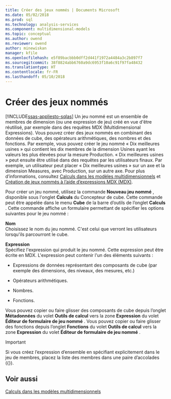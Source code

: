 ```yaml
---
title: Créer des jeux nommés | Documents Microsoft
ms.date: 05/02/2018
ms.prod: sql
ms.technology: analysis-services
ms.component: multidimensional-models
ms.topic: conceptual
ms.author: owend
ms.reviewer: owend
author: minewiskan
manager: kfile
ms.openlocfilehash: e5f89bacbbb0dff2d441f1972a4484a3c2b897f7
ms.sourcegitcommit: 38f8824abb6760a9dc6953f10a6c91f97fa48432
ms.translationtype: HT
ms.contentlocale: fr-FR
ms.lasthandoff: 05/10/2018
---
```

# <a name="create-named-sets"></a>Créer des jeux nommés
[!INCLUDE[ssas-appliesto-sqlas](../../includes/ssas-appliesto-sqlas.md)]
  Un jeu nommé est un ensemble de membres de dimension (ou une expression de jeu) créé en vue d'être réutilisé, par exemple dans des requêtes MDX (Multidimensional Expressions). Vous pouvez créer des jeux nommés en combinant des données de cube, des opérateurs arithmétiques, des nombres et des fonctions. Par exemple, vous pouvez créer le jeu nommé « Dix meilleures usines » qui contient les dix membres de la dimension Usines ayant les valeurs les plus élevées pour la mesure Production. « Dix meilleures usines » peut ensuite être utilisé dans des requêtes par les utilisateurs finaux. Par exemple, un utilisateur peut placer « Dix meilleures usines » sur un axe et la dimension Measures, avec Production, sur un autre axe. Pour plus d’informations, consultez [Calculs dans les modèles multidimensionnels](../../analysis-services/multidimensional-models/calculations-in-multidimensional-models.md) et [Création de jeux nommés à l’aide d’expressions MDX &#40;MDX&#41;](../../analysis-services/multidimensional-models/mdx/mdx-named-sets-building-named-sets.md).  
  
 Pour créer un jeu nommé, utilisez la commande **Nouveau jeu nommé** , disponible sous l'onglet **Calculs** du Concepteur de cube. Cette commande peut être appelée dans le menu **Cube** de la barre d’outils de l’onglet **Calculs** . Cette commande affiche un formulaire permettant de spécifier les options suivantes pour le jeu nommé :  
  
 **Nom**  
 Choisissez le nom du jeu nommé. C'est celui que verront les utilisateurs lorsqu'ils parcourront le cube.  
  
 **Expression**  
 Spécifiez l'expression qui produit le jeu nommé. Cette expression peut être écrite en MDX. L'expression peut contenir l'un des éléments suivants :  
  
-   Expressions de données représentant des composants de cube (par exemple des dimensions, des niveaux, des mesures, etc.)  
  
-   Opérateurs arithmétiques.  
  
-   Nombres.  
  
-   Fonctions.  
  
 Vous pouvez copier ou faire glisser des composants de cube depuis l’onglet **Métadonnées** du volet **Outils de calcul** vers la zone **Expression** du volet **Éditeur de formulaire de jeu nommé** . Vous pouvez copier ou faire glisser des fonctions depuis l’onglet **Fonctions** du volet **Outils de calcul** vers la zone **Expression** du volet **Éditeur de formulaire de jeu nommé** .  
  
> [!IMPORTANT]  
>  Si vous créez l’expression d’ensemble en spécifiant explicitement dans le jeu de membres, placez la liste des membres dans une paire d’accolades ({}).  
  
## <a name="see-also"></a>Voir aussi  
 [Calculs dans les modèles multidimensionnels](../../analysis-services/multidimensional-models/calculations-in-multidimensional-models.md)  
  
  
